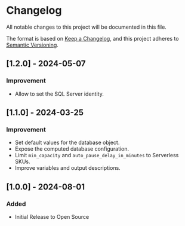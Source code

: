 <!-- markdownlint-disable-file MD024 MD041 -->
# Changelog

All notable changes to this project will be documented in this file.

The format is based on [Keep a Changelog](https://keepachangelog.com/en/1.0.0/),
and this project adheres to [Semantic Versioning](https://semver.org/spec/v2.0.0.html).

## [1.2.0] - 2024-05-07

### Improvement

- Allow to set the SQL Server identity.

## [1.1.0] - 2024-03-25

### Improvement

- Set default values for the database object.
- Expose the computed database configuration.
- Limit `min_capacity` and `auto_pause_delay_in_minutes` to Serverless SKUs.
- Improve variables and output descriptions.

## [1.0.0] - 2024-08-01

### Added

- Initial Release to Open Source
